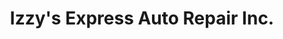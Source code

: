 ---
title: "Izzy's Express Auto Repair Inc."
url: /west-hempstead/izzys-express-auto-repair-inc/
shop: car repair
---